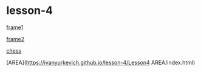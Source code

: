# lesson-4
[frame1](https://ivanyurkevich.github.io/lesson-4/Lesson%204%20frame/index.html)


[frame2](https://ivanyurkevich.github.io/lesson-4/Lesson%204%20frame2/index.html)


[chess](https://ivanyurkevich.github.io/lesson-4/Lesson%204%20chess/index.html)


[AREA](https://ivanyurkevich.github.io/lesson-4/Lesson4 AREA/index.html)
